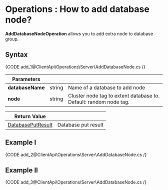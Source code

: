 ﻿# Operations : How to add database node?

**AddDatabaseNodeOperation** allows you to add extra node to database group.

## Syntax

{CODE add_1@ClientApi\Operations\Server\AddDatabaseNode.cs /}

| Parameters | | |
| ------------- | ------------- | ----- |
| **databaseName** | string | Name of a database to add node |
| **node** | string | Cluster node tag to extent database to. Default: random node tag. |

| Return Value | |
| ------------- | ----- |
| [DatabasePutResult](../../../glossary/DatabasePutResult) | Database put result |

## Example I

{CODE add_2@ClientApi\Operations\Server\AddDatabaseNode.cs /}

## Example II

{CODE add_3@ClientApi\Operations\Server\AddDatabaseNode.cs /}

